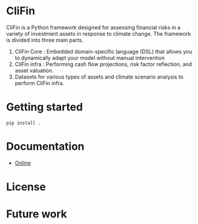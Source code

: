 # CliFin
CliFin is a Python framework designed for assessing financial risks in a variety of investment assets in response to climate change. 
The framework is divided into three main parts. 
1. CliFin Core : Embedded domain-specific language (DSL) that allows you to dynamically adapt your model without manual intervention
2. CliFin infra : Performing cash flow projections, risk factor reflection, and asset valuation.
3. Datasets for various types of assets and climate scenario analysis to perform CliFin infra.

# Getting started
    pip install .

# Documentation
- [Online](https://kbs0799.github.io/Clitest/)

# License

# Future work
